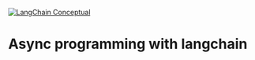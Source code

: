 [![LangChain Conceptual](https://img.shields.io/badge/LangChain-Conceptual-blue?logo=langchain)](https://python.langchain.com/docs/concepts/async/)


# Async programming with langchain